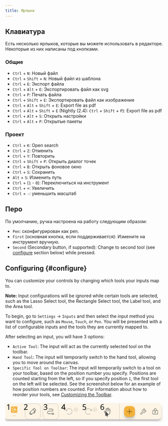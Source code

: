 ```yaml
---
title: Ярлыки
---
```


## Клавиатура

Есть несколько ярлыков, которые вы можете использовать в редакторе.
Некоторые из них написаны под кнопками.

### Общие

- `Ctrl` + `N`: Новый файл
- `Ctrl` + `Shift` + `N`: Новый файл из шаблона
- `Ctrl` + `E`: Экспорт файла
- `Ctrl` + `Alt` + `E`: Экспортировать файл как svg
- `Ctrl` + `P`: Печать файла
- `Ctrl` + `Shift` + `E`: Экспортировать файл как изображение
- `Ctrl` + `Alt` + `Shift` + `E`: Export file as pdf
- `Ctrl` + `Alt` + `Shift` + `E` (Nightly (2.4): `Ctrl` + `Shift` + `P`): Export file as pdf
- `Ctrl` + `Alt` + `S`: Открыть настройки
- `Ctrl` + `Alt` + `P`: Открытые пакеты

### Проект

- `Ctrl` + `K`: Open search
- `Ctrl` + `Z`: Отменить
- `Ctrl` + `Y`: Повторить
- `Ctrl` + `Shift` + `P`: Открыть диалог точек
- `Ctrl` + `B`: Открыть фоновое окно
- `Ctrl` + `S`: Сохранить
- `Alt` + `S`: Изменить путь
- `Ctrl` + (`1` - `0`): Переключиться на инструмент
- `Ctrl` + `+`: Увеличить
- `Ctrl` + `-`: уменьшить масштаб

## Перо

По умолчанию, ручка настроена на работу следующим образом:

- `Pen`: сконфигурирован как pen.
- `First` (основная кнопка, если поддерживается): Измените на инструмент вручную.
- `Second` (Secondary button, if supported): Change to second tool (see [configure](#configure) section below) while pressed.

## Configuring {#configure}

You can customize your controls by changing which tools your inputs map to.

**Note:** Input configurations will be ignored while certain tools are selected, such as the Lasso Select tool, the Rectangle Select tool, the Label tool, and the Area tool.

To begin, go to `Settings` → `Inputs` and then select the input method you want to configure, such as `Mouse`, `Touch`, or `Pen`. You will be presented with a list of configurable inputs and the tools they are currently mapped to.

After selecting an input, you will have 3 options:

- `Active Tool`: The input will act as the currently selected tool on the toolbar.
- `Hand Tool`: The input will temporarily switch to the hand tool, allowing you to move around the canvas.
- `Specific Tool on Toolbar`: The input will temporarily switch to a tool on your toolbar, based on the position number you specify. Positions are counted starting from the left, so if you specify position `1`, the first tool on the left will be selected. See the screenshot below for an example of how position numbers are counted. For information about how to reorder your tools, see [Customizing the Toolbar](../intro/#customizing-the-toolbar).

![номер панели инструментов](toolbar_numbered.png)